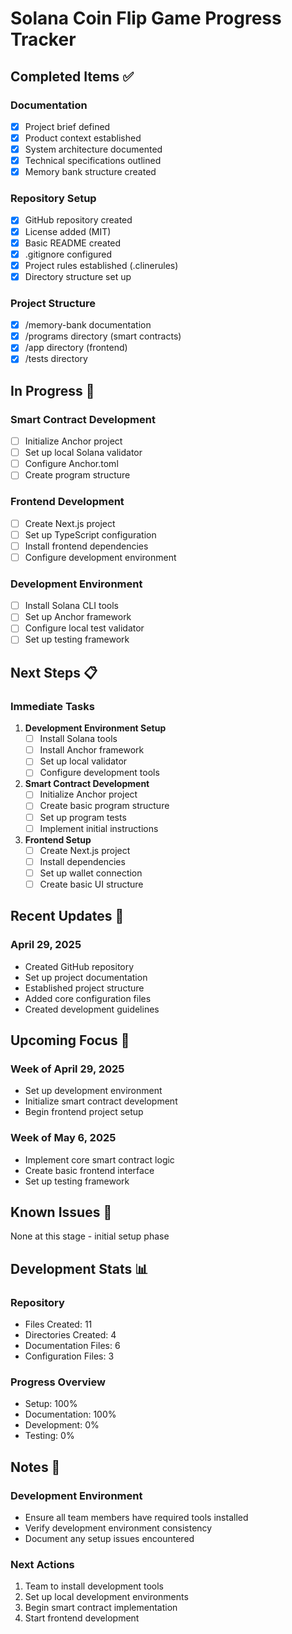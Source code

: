 # Solana Coin Flip Game Progress Tracker

## Completed Items ✅

### Documentation
- [x] Project brief defined
- [x] Product context established
- [x] System architecture documented
- [x] Technical specifications outlined
- [x] Memory bank structure created

### Repository Setup
- [x] GitHub repository created
- [x] License added (MIT)
- [x] Basic README created
- [x] .gitignore configured
- [x] Project rules established (.clinerules)
- [x] Directory structure set up

### Project Structure
- [x] /memory-bank documentation
- [x] /programs directory (smart contracts)
- [x] /app directory (frontend)
- [x] /tests directory

## In Progress 🔄

### Smart Contract Development
- [ ] Initialize Anchor project
- [ ] Set up local Solana validator
- [ ] Configure Anchor.toml
- [ ] Create program structure

### Frontend Development
- [ ] Create Next.js project
- [ ] Set up TypeScript configuration
- [ ] Install frontend dependencies
- [ ] Configure development environment

### Development Environment
- [ ] Install Solana CLI tools
- [ ] Set up Anchor framework
- [ ] Configure local test validator
- [ ] Set up testing framework

## Next Steps 📋

### Immediate Tasks
1. **Development Environment Setup**
   - [ ] Install Solana tools
   - [ ] Install Anchor framework
   - [ ] Set up local validator
   - [ ] Configure development tools

2. **Smart Contract Development**
   - [ ] Initialize Anchor project
   - [ ] Create basic program structure
   - [ ] Set up program tests
   - [ ] Implement initial instructions

3. **Frontend Setup**
   - [ ] Create Next.js project
   - [ ] Install dependencies
   - [ ] Set up wallet connection
   - [ ] Create basic UI structure

## Recent Updates 🔄

### April 29, 2025
- Created GitHub repository
- Set up project documentation
- Established project structure
- Added core configuration files
- Created development guidelines

## Upcoming Focus 🎯

### Week of April 29, 2025
- Set up development environment
- Initialize smart contract development
- Begin frontend project setup

### Week of May 6, 2025
- Implement core smart contract logic
- Create basic frontend interface
- Set up testing framework

## Known Issues 🐛
None at this stage - initial setup phase

## Development Stats 📊

### Repository
- Files Created: 11
- Directories Created: 4
- Documentation Files: 6
- Configuration Files: 3

### Progress Overview
- Setup: 100%
- Documentation: 100%
- Development: 0%
- Testing: 0%

## Notes 📝

### Development Environment
- Ensure all team members have required tools installed
- Verify development environment consistency
- Document any setup issues encountered

### Next Actions
1. Team to install development tools
2. Set up local development environments
3. Begin smart contract implementation
4. Start frontend development